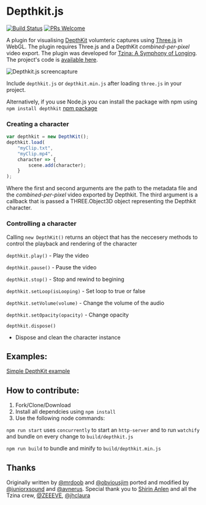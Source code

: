 # Depthkit.js
[![Build Status](https://travis-ci.org/juniorxsound/DepthKit.js.svg?branch=master)](https://travis-ci.org/juniorxsound/DepthKit.js)                [![PRs Welcome](https://img.shields.io/badge/PRs-welcome-brightgreen.svg?style=flat-square)](http://makeapullrequest.com)

A plugin for visualising [DepthKit](http://www.depthkit.tv/) volumteric captures using [Three.js](https://github.com/mrdoob/three.js) in WebGL. The plugin requires Three.js and a DepthKit *combined-per-pixel* video export.
The plugin was developed for [Tzina: A Symphony of Longing](https://tzina.space). The project's code is [available here](https://github.com/Avnerus/tzina).

![Depthkit.js screencapture](https://raw.githubusercontent.com/juniorxsound/DepthKit.js/master/assets/gh/wire.gif)

Include ```depthkit.js``` or ```depthkit.min.js``` after loading ```three.js``` in your project.

Alternatively, if you use Node.js you can install the package with npm using ```npm install depthkit``` [npm package](https://www.npmjs.com/package/depthkit)

### Creating a character
```JavaScript
var depthkit = new DepthKit();
depthkit.load(
	"myClip.txt",
	"myClip.mp4",
	character => {
		scene.add(character);
	}
);
```
Where the first and second arguments are the path to the metadata file and the *combined-per-pixel* video exported by Depthkit.
The third argument is a callback that is passed a THREE.Object3D object representing the Depthkit character.

### Controlling a character
Calling ```new DepthKit()``` returns an object that has the neccesery methods to control the playback and rendering of the character

```depthkit.play()``` - Play the video

```depthkit.pause()``` - Pause the video

```depthkit.stop()``` - Stop and rewind to begining

```depthkit.setLoop(isLooping)``` - Set loop to true or false

```depthkit.setVolume(volume)``` - Change the volume of the audio

```depthkit.setOpacity(opacity)``` - Change opacity

```depthkit.dispose()```
- Dispose and clean the character instance

## Examples:
[Simple DepthKit example](https://juniorxsound.github.io/DepthKit.js/examples/simple.html)

## How to contribute:
1. Fork/Clone/Download
1. Install all dependcies using ```npm install```
1. Use the following node commands:

```npm run start``` uses ```concurrently``` to start an ```http-server``` and to run ```watchify``` and bundle on every change to ```build/depthkit.js```

```npm run build``` to bundle and minify to ```build/depthkit.min.js```

## Thanks
Originally written by [@mrdoob](https://github.com/mrdoob) and [@obviousjim](https://github.com/obviousjim) ported and modified by [@juniorxsound](https://github.com/juniorxsound) and [@avnerus](https://github.com/Avnerus). Special thank you to [Shirin Anlen](https://www.shirin.works/) and all the Tzina crew, [@ZEEEVE](https://github.com/zivschneider), [@jhclaura](https://github.com/jhclaura)
